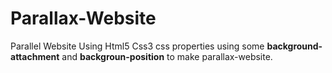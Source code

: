 # Parallax-Website
Parallel Website
Using Html5 Css3 
css properties using some **background-attachment**  and **backgroun-position** to make parallax-website. 
